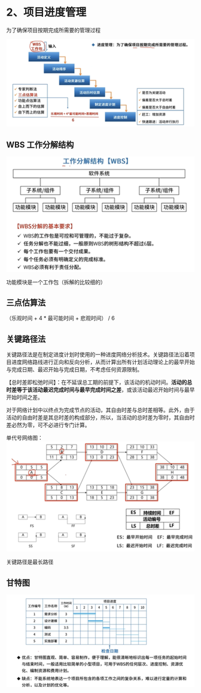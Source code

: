 # 2、项目进度管理

为了确保项目按期完成所需要的管理过程

<img src='/picture/软考/进度管理.png'/>

## WBS 工作分解结构

<img src='/picture/软考/WBS工作分解结构.png'/>

功能模块是一个工作包（拆解的比较细的）

## 三点估算法

（乐观时间 + 4 \* 最可能时间 + 悲观时间） / 6

## 关键路径法

关键路径法是在制定进度计划时使用的一种进度网络分析技术。关键路径法沿着项目进度网络路线进行正向和反向分析，从而计算出所有计划活动理论上的最早开始与完成日期、最迟开始与完成日期，不考虑任何资源限制。

【总时差即松弛时间】：在不延误总工期的前提下，该活动的机动时间。**活动的总时差等于该活动最迟完成时间与最早完成时间之差**，或该活动最迟开始时间与最早开始时间之差。

对于网络计划中以终点为完成节点的活动，其自由时差与总时差相等。此外，由于活动的自由时差是其总时差的构成部分，所以，当活动的总时差为零时，其自由时差必然为零，可不必进行专门计算。

单代号网络图：
<img src='/picture/软考/PDM图.png'/>

关键路径是最长路径

## 甘特图

<img src='/picture/软考/甘特图.png'/>
